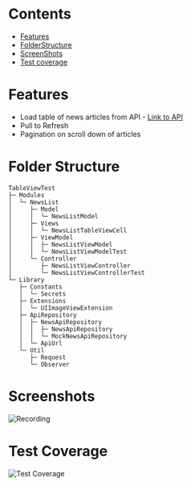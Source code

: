 # Contents
- [Features](#features)
- [FolderStructure](#folder-structure)
- [ScreenShots](#screenshots)
- [Test coverage](#test-coverage)


# Features
- Load table of news articles from API - [Link to API](https://newsapi.org/)
- Pull to Refresh
- Pagination on scroll down of articles


# Folder Structure

```
TableViewTest
├─ Modules
│  └─ NewsList
│     ├─ Model
│     │  └─ NewsListModel
│     ├─ Views
│     │  └─ NewsListTableViewCell
│     ├─ ViewModel
│     │  ├─ NewsListViewModel
│     │  └─ NewsListViewModelTest
│     └─ Controller
│        ├─ NewsListViewController
│        └─ NewsListViewControllerTest
└─ Library
   ├─ Constants
   │  └─ Secrets
   ├─ Extensions
   │  └─ UIImageViewExtension
   ├─ ApiRepository
   │  ├─ NewsApiRepository
   │  │  ├─ NewsApiRepository
   │  │  └─ MockNewsApiRepository
   │  └─ ApiUrl
   └─ Util
      ├─ Request
      └─ Observer
```

# Screenshots

![Recording]("https://github.com/teju412/TCSTask/blob/master/images/TCS.gif")


# Test Coverage

![Test Coverage]("https://github.com/teju412/TCSTask/blob/master/images/TCS-test-coverage.png")